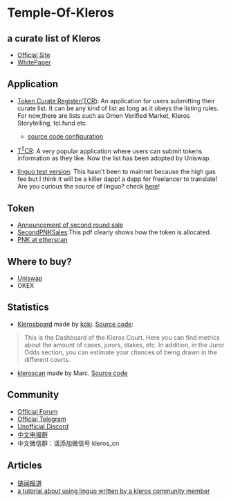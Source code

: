 # Temple-Of-Kleros
a curate list of Kleros
-------------------------
- [Official Site](https://kleros.io/)
- [WhitePaper](https://kleros.io/static/whitepaper_en-8bd3a0480b45c39899787e17049ded26.pdf)
## Application
- [Token Curate Register(TCR)](https://curate.kleros.io/tcr/0xba0304273a54dfec1fc7f4bccbf4b15519aecf15): 
An application for users submitting their curate list. It can be any kind of list as long as it obeys the listing rules. For now,there are lists such as Omen Verified Market, Kleros Storytelling, tcl.fund etc.
  - [source code configuration](https://github.com/kleros/gtcr/blob/master/netlify.toml)
  
- [T<sup>2</sup>CR](https://tokens.kleros.io/tokens): 
A very popular application where users can submit tokens information as they like. Now the list has been adopted by Uniswap.

- [linguo test version](https://linguo-beta.netlify.app/home):
This hasn't been to mainnet because the high gas fee but I think it will be a killer dapp! a dapp for freelancer to translate!
Are you curious the source of linguo?
check [here](https://simpsons.fandom.com/wiki/Linguo)!
## Token
- [Announcement of second round sale](https://forum.kleros.io/t/pnk-minting-and-2nd-token-sale/283)
- [SecondPNKSales](https://github.com/kleros/governance-documents/blob/master/SecondKlerosSale.pdf):This pdf clearly shows how the token is allocated.
- [PNK at etherscan](https://etherscan.io/token/0x93ed3fbe21207ec2e8f2d3c3de6e058cb73bc04d)
## Where to buy?
- [Uniswap](https://app.uniswap.org/#/swap?outputCurrency=0x93ed3fbe21207ec2e8f2d3c3de6e058cb73bc04d)
- OKEX
## Statistics
- [Klerosboard](http://klerosboard.com/) made by [koki](https://www.t.me/kokialgo). [Source code](https://github.com/salgozino/KlerosJurorDashboard/issues): 
> This is the Dashboard of the Kleros Court. Here you can find metrics about the amount of cases, jurors, stakes, etc. In addition, in the Juror Odds section, you can estimate your chances of being drawn in the different courts.

- [kleroscan](http://kleroscan.com/) made by Marc. [Source code](https://github.com/marczeller/Kleros-Monitor-Bot)
## Community
- [Official Forum](https://forum.kleros.io/)
- [Official Telegram](https://t.me/kleros)
- [Unofficial Discord](https://discord.gg/VbTV7XU)
- [中文电报群](https://t.me/Kleros_cn)
- 中文微信群：请添加微信号 kleros_cn
## Articles
- [链闻报道](https://www.chainnews.com/articles/745053917891.htm)
- [a tutorial about using linguo written by a kleros community member](https://steemit.com/kleros/@coinsniperx/new-kleros-dapp-is-almost-ready-to-be-deployed)
